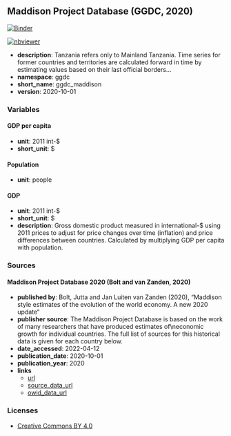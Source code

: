 ## Maddison Project Database (GGDC, 2020)

[![Binder](https://mybinder.org/badge_logo.svg)](https://mybinder.org/v2/gh/Marigold/catalog-preview/HEAD?labpath=garden%2Fggdc%2F2020-10-01%2Fggdc_maddison%2Fexplore.ipynb)

[![nbviewer](https://raw.githubusercontent.com/jupyter/design/master/logos/Badges/nbviewer_badge.svg)](https://nbviewer.org/github/Marigold/catalog-preview/blob/main/garden/ggdc/2020-10-01/ggdc_maddison/explore.ipynb)


* **description**: Tanzania refers only to Mainland Tanzania. Time series for former countries and territories are calculated forward in time by estimating values based on their last official borders...
* **namespace**: ggdc
* **short_name**: ggdc_maddison
* **version**: 2020-10-01

### Variables


#### GDP per capita
* **unit**: 2011 int-$
* **short_unit**: $

#### Population
* **unit**: people

#### GDP
* **unit**: 2011 int-$
* **short_unit**: $
* **description**: Gross domestic product measured in international-$ using 2011 prices to adjust for price changes over time (inflation) and price differences between countries. Calculated by multiplying GDP per capita with population.

### Sources

#### Maddison Project Database 2020 (Bolt and van Zanden, 2020)

* **published by**: Bolt, Jutta and Jan Luiten van Zanden (2020), “Maddison style estimates of the evolution of the world economy. A new 2020 update“
* **publisher source**: The Maddison Project Database is based on the work of many researchers that have produced estimates of\neconomic growth for individual countries. The full list of sources for this historical data is given for each country below.
* **date_accessed**: 2022-04-12
* **publication_date**: 2020-10-01
* **publication_year**: 2020
* **links**
    * [url](https://www.rug.nl/ggdc/historicaldevelopment/maddison/releases/maddison-project-database-2020)
    * [source_data_url](https://www.rug.nl/ggdc/historicaldevelopment/maddison/data/mpd2020.xlsx)
    * [owid_data_url](https://walden.nyc3.digitaloceanspaces.com/ggdc/2020-10-01/ggdc_maddison.xlsx)


### Licenses

* [Creative Commons BY 4.0](https://www.rug.nl/ggdc/historicaldevelopment/maddison/releases/maddison-project-database-2020)

